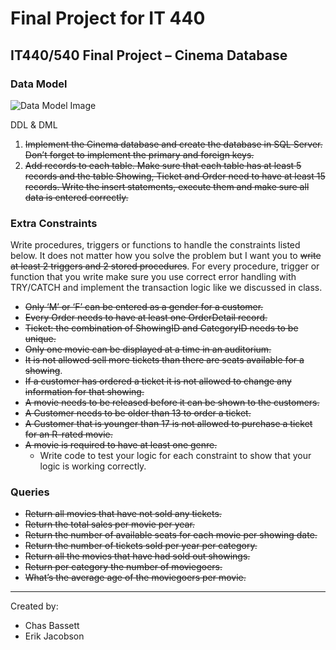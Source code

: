 # Final Project for IT 440

## IT440/540 Final Project – Cinema Database

### Data Model

![Data Model Image](https://i.gyazo.com/984611cf7638dcf7c5ce71ed7dcd240b.png)

DDL & DML

1. ~~Implement the Cinema database and create the database in SQL Server. Don’t forget to implement the primary and foreign keys.~~
2. ~~Add records to each table. Make sure that each table has at least 5 records and the table Showing, Ticket and Order need to have at least 15 records. Write the insert statements, execute them and make sure all data is entered correctly.~~
 
### Extra Constraints 
Write procedures, triggers or functions to handle the constraints listed below. It does not matter how you solve the problem but I want you to ~~write at least 2 triggers and 2 stored procedures~~. For every procedure, trigger or function that you write make sure you use correct error handling with TRY/CATCH and implement the transaction logic like we discussed in class. 
- ~~Only ‘M’ or ‘F’ can be entered as a gender for a customer.~~
- ~~Every Order needs to have at least one OrderDetail record.~~
- ~~Ticket: the combination of ShowingID and CategoryID needs to be unique.~~
- ~~Only one movie can be displayed at a time in an auditorium.~~
- ~~It is not allowed sell more tickets than there are seats available for a showing~~. 
- ~~If a customer has ordered a ticket it is not allowed to change any information for that showing.~~ 
- ~~A movie needs to be released before it can be shown to the customers.~~
- ~~A Customer needs to be older than 13 to order a ticket.~~
- ~~A Customer that is younger than 17 is not allowed to purchase a ticket for an R-rated movie.~~
- ~~A movie is required to have at least one genre.~~  
    - Write code to test your logic for each constraint to show that your logic is working correctly.

### Queries
- ~~Return all movies that have not sold any tickets.~~
- ~~Return the total sales per movie per year.~~
- ~~Return the number of available seats for each movie per showing date.~~
- ~~Return the number of tickets sold per year per category.~~
- ~~Return all the movies that have had sold out showings.~~
- ~~Return per category the number of moviegoers.~~
- ~~What’s the average age of the moviegoers per movie.~~

---
Created by:
- Chas Bassett
- Erik Jacobson
